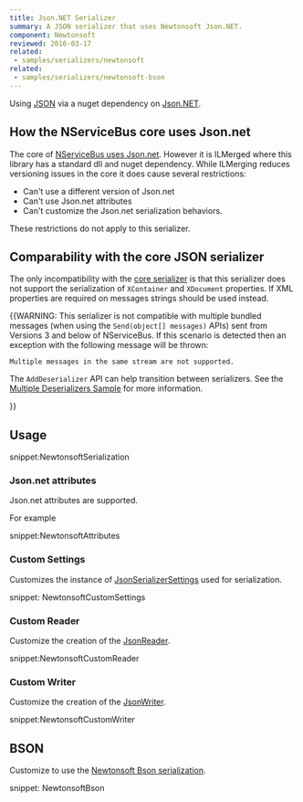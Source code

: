 ```yaml
---
title: Json.NET Serializer
summary: A JSON serializer that uses Newtonsoft Json.NET.
component: Newtonsoft
reviewed: 2016-03-17
related:
 - samples/serializers/newtonsoft
related:
 - samples/serializers/newtonsoft-bson
---
```


Using [JSON](https://en.wikipedia.org/wiki/Json) via a nuget dependency on [Json.NET](http://www.newtonsoft.com/json).


## How the NServiceBus core uses Json.net

The core of [NServiceBus uses Json.net](json.md). However it is ILMerged where this library has a standard dll and nuget dependency. While ILMerging reduces versioning issues in the core it does cause several restrictions:

 * Can't use a different version of Json.net
 * Can't use Json.net attributes
 * Can't customize the Json.net serialization behaviors.

These restrictions do not apply to this serializer.


## Comparability with the core JSON serializer

The only incompatibility with the [core serializer](json.md) is that this serializer does not support the serialization of `XContainer` and `XDocument` properties. If XML properties are required on messages strings should be used instead.


{{WARNING:
This serializer is not compatible with multiple bundled messages (when using the `Send(object[] messages)` APIs) sent from Versions 3 and below of NServiceBus. If this scenario is detected then an exception with the following message will be thrown: 

```no-highlight
Multiple messages in the same stream are not supported.
```

The `AddDeserializer` API can help transition between serializers. See the [Multiple Deserializers Sample](/samples/serializers/multiple-deserializers/) for more information.

}}


## Usage

snippet:NewtonsoftSerialization


### Json.net attributes

Json.net attributes are supported.

For example

snippet:NewtonsoftAttributes


### Custom Settings

Customizes the instance of [JsonSerializerSettings](http://www.newtonsoft.com/json/help/html/T_Newtonsoft_Json_JsonSerializerSettings.htm) used for serialization.

snippet: NewtonsoftCustomSettings


### Custom Reader

Customize the creation of the [JsonReader](http://www.newtonsoft.com/json/help/html/T_Newtonsoft_Json_JsonReader.htm).

snippet:NewtonsoftCustomReader


### Custom Writer

Customize the creation of the [JsonWriter](http://www.newtonsoft.com/json/help/html/T_Newtonsoft_Json_JsonWriter.htm).

snippet:NewtonsoftCustomWriter


## BSON

Customize to use the [Newtonsoft Bson serialization](http://www.newtonsoft.com/json/help/html/SerializeToBson.htm).

snippet: NewtonsoftBson